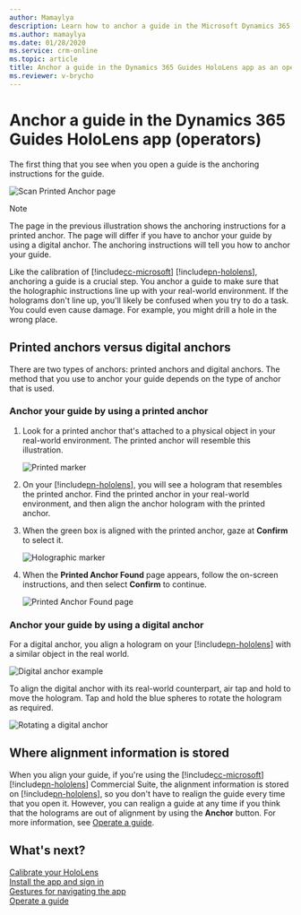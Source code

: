 ```yaml
---
author: Mamaylya
description: Learn how to anchor a guide in the Microsoft Dynamics 365 Guides HoloLens app if you're an operator.
ms.author: mamaylya
ms.date: 01/28/2020
ms.service: crm-online
ms.topic: article
title: Anchor a guide in the Dynamics 365 Guides HoloLens app as an operator
ms.reviewer: v-brycho
---
```


# Anchor a guide in the Dynamics 365 Guides HoloLens app (operators)

The first thing that you see when you open a guide is the anchoring instructions for the guide.

![Scan Printed Anchor page](media/scan-printed-anchor.png "Scan Printed Anchor page")

> [!NOTE]
> The page in the previous illustration shows the anchoring instructions for a printed anchor. The page will differ if you have to anchor your guide by using a digital anchor. The anchoring instructions will tell you how to anchor your guide.

Like the calibration of [!include[cc-microsoft](../includes/cc-microsoft.md)] [!include[pn-hololens](../includes/pn-hololens.md)], anchoring a guide is a crucial step. You anchor a guide to make sure that the holographic instructions line up with your real-world environment. If the holograms don't line up, you'll likely be confused when you try to do a task. You could even cause damage. For example, you might drill a hole in the wrong place.

## Printed anchors versus digital anchors

There are two types of anchors: printed anchors and digital anchors. The method that you use to anchor your guide depends on the type of anchor that is used.

### Anchor your guide by using a printed anchor

1. Look for a printed anchor that's attached to a physical object in your real-world environment. The printed anchor will resemble this illustration.

    ![Printed marker](media/printed-marker.PNG "Printed marker")

2. On your [!include[pn-hololens](../includes/pn-hololens.md)], you will see a hologram that resembles the printed anchor. Find the printed anchor in your real-world environment, and then align the anchor hologram with the printed anchor.

3. When the green box is aligned with the printed anchor, gaze at **Confirm** to select it.

    ![Holographic marker](media/align-marker.PNG "Holographic marker")

4. When the **Printed Anchor Found** page appears, follow the on-screen instructions, and then select **Confirm** to continue.

    ![Printed Anchor Found page](media/printed-anchor-found.png "Printed Anchor Found page")

### Anchor your guide by using a digital anchor

For a digital anchor, you align a hologram on your [!include[pn-hololens](../includes/pn-hololens.md)] with a similar object in the real world.

![Digital anchor example](media/digital-anchor-example.PNG "Digital anchor example")

To align the digital anchor with its real-world counterpart, air tap and hold to move the hologram. Tap and hold the blue spheres to rotate the hologram as required.

![Rotating a digital anchor](media/rotate-digital-anchor.PNG "Rotating a digital anchor")

## Where alignment information is stored

When you align your guide, if you're using the [!include[cc-microsoft](../includes/cc-microsoft.md)] [!include[pn-hololens](../includes/pn-hololens.md)] Commercial Suite, the alignment information is stored on [!include[pn-hololens](../includes/pn-hololens.md)], so you don't have to realign the guide every time that you open it. However, you can realign a guide at any time if you think that the holograms are out of alignment by using the **Anchor** button. For more information, see [Operate a guide](operator-orientation.md).

## What's next?

[Calibrate your HoloLens](operator-calibrate.md)<br>
[Install the app and sign in](install-sign-in-operator.md)<br>
[Gestures for navigating the app](operator-gestures.md)<br>
[Operate a guide](operator-orientation.md)
